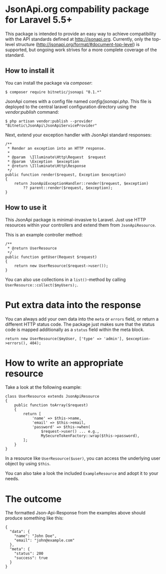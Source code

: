 # JsonApi.org compability package for Laravel 5.5+

This package is intended to provide an easy way to achieve compatibility with the API standards defined at http://jsonapi.org.
Currently, only the top-level structure (http://jsonapi.org/format/#document-top-level) is supported,
but ongoing work strives for a more complete coverage of the standard.

## How to install it

You can install the package via _composer_:

    $ composer require bitnetic/jsonapi "0.1.*"

JsonApi comes with a config file named _config/jsonapi.php_.
This file is deployed to the central laravel configuration directory using the _vendor:publish_ command:

    $ php artisan vendor:publish --provider "Bitnetic\JsonApi\JsonApiServiceProvider"

Next, extend your exception handler with JsonApi standard responses:

    /**
     * Render an exception into an HTTP response.
     *
     * @param  \Illuminate\Http\Request  $request
     * @param  \Exception  $exception
     * @return \Illuminate\Http\Response
     */
    public function render($request, Exception $exception)
    {
        return JsonApiExceptionHandler::render($request, $exception)
            ?? parent::render($request, $exception);
    }

## How to use it

This JsonApi package is minimal-invasive to Laravel.
Just use HTTP resources within your controllers and extend them from `JsonApiResource`.

This is an example controller method:

    /**
     * @return UserResource
     */
    public function getUser(Request $request)
    {
        return new UserResource($request->user());
    }

You can also use collections in a `list()`-method by calling `UserResource::collect($myUsers);`.

# Put extra data into the response

You can always add your own data into the `meta` or `errors` field, or return a different HTTP status code.
The package just makes sure that the status code is mapped additionally as a `status` field within the meta block.

    return new UserResource($myUser, ['type' => 'admin'], $exception->errors(), 404);
     
# How to write an appropriate resource

Take a look at the following example:

    class UserResource extends JsonApiResource
    {
        public function toArray($request)
        {
            return [
                'name' => $this->name,
                'email' => $this->email,
                'password' => $this->when(
                    $request->user() ... e.g.,
                    MySecureTokenFactory::wrap($this->password),
            ];
        }
    }

In a resource like `UserResource($user)`, you can access the underlying user object by using `$this`.

You can also take a look the included `ExampleResource` and adopt it to your needs.

# The outcome

The formatted Json-Api-Response from the examples above should produce something like this:

    {
      "data": {
        "name": "John Doe",
        "email": "john@example.com"
      },
      "meta": {
        "status": 200
        "success": true
      }
    }
